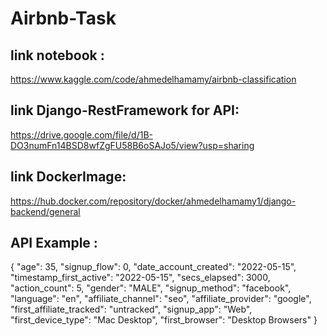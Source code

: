 # Airbnb-Task
## link notebook :
https://www.kaggle.com/code/ahmedelhamamy/airbnb-classification
## link Django-RestFramework for API:
https://drive.google.com/file/d/1B-DO3numFn14BSD8wfZgFU58B6oSAJo5/view?usp=sharing
## link DockerImage:
https://hub.docker.com/repository/docker/ahmedelhamamy1/django-backend/general
## API Example :
{
    "age": 35,
    "signup_flow": 0,
    "date_account_created": "2022-05-15",
    "timestamp_first_active": "2022-05-15",
    "secs_elapsed": 3000,
    "action_count": 5,
    "gender": "MALE",
    "signup_method": "facebook",
    "language": "en",
    "affiliate_channel": "seo",
    "affiliate_provider": "google",
    "first_affiliate_tracked": "untracked",
    "signup_app": "Web",
    "first_device_type": "Mac Desktop",
    "first_browser": "Desktop Browsers"
}
